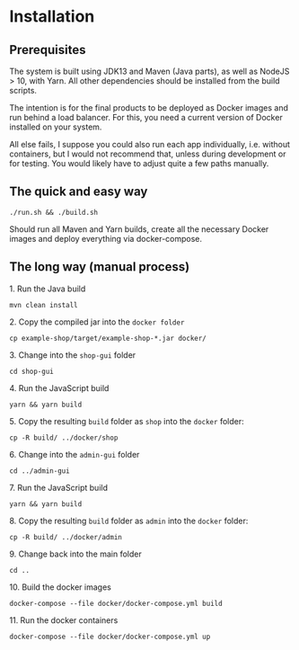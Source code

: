 # Installation

## Prerequisites

The system is built using JDK13 and Maven (Java parts), as well as NodeJS > 10, with Yarn. 
All other dependencies should be installed from the build scripts.

The intention is for the final products to be deployed as Docker images and run behind a load balancer. For this, you need a current version of Docker installed on your system. 

All else fails, I suppose you could also run each app individually, i.e. without containers, but I would not recommend that, 
unless during development or for testing. You would likely have to adjust quite a few paths manually. 

## The quick and easy way

`./run.sh && ./build.sh`

Should run all Maven and Yarn builds, create all the necessary Docker images and deploy everything via docker-compose. 

## The long way (manual process)

1\. Run the Java build
```shell script
mvn clean install
```   
2\. Copy the compiled jar into the `docker folder`
```shell script
cp example-shop/target/example-shop-*.jar docker/
```
3\. Change into the `shop-gui` folder
```shell script
cd shop-gui
```
4\. Run the JavaScript build
```shell script
yarn && yarn build
```
5\. Copy the resulting `build` folder as `shop` into the `docker` folder:
```shell script
cp -R build/ ../docker/shop
```
6\. Change into the `admin-gui` folder
```shell script
cd ../admin-gui
```
7\. Run the JavaScript build
```shell script
yarn && yarn build
```
8\. Copy the resulting `build` folder as `admin` into the `docker` folder:
```shell script
cp -R build/ ../docker/admin
```
9\. Change back into the main folder
```shell script
cd ..
```
10\. Build the docker images
```shell script
docker-compose --file docker/docker-compose.yml build
``` 
11\. Run the docker containers
```shell script
docker-compose --file docker/docker-compose.yml up
```
